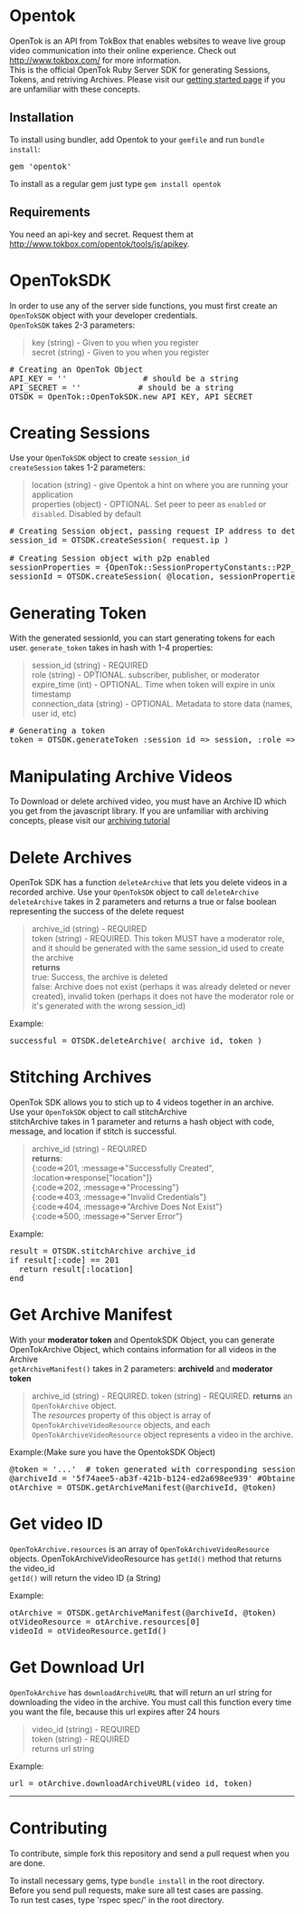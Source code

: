 # Opentok

OpenTok is an API from TokBox that enables websites to weave live group video communication into their online experience. Check out <http://www.tokbox.com/> for more information.  
This is the official OpenTok Ruby Server SDK for generating Sessions, Tokens, and retriving Archives. Please visit our [getting started page](http://www.tokbox.com/opentok/tools/js/gettingstarted) if you are unfamiliar with these concepts.  

## Installation

To install using bundler, add Opentok to your `gemfile` and run `bundle install`:
<pre>
gem 'opentok'
</pre>

To install as a regular gem just type `gem install opentok`

## Requirements

You need an api-key and secret. Request them at <http://www.tokbox.com/opentok/tools/js/apikey>.

# OpenTokSDK

In order to use any of the server side functions, you must first create an `OpenTokSDK` object with your developer credentials.  
`OpenTokSDK` takes 2-3 parameters:
> key (string) - Given to you when you register  
> secret (string) - Given to you when you register  

<pre>
# Creating an OpenTok Object
API_KEY = ''                # should be a string
API_SECRET = ''            # should be a string
OTSDK = OpenTok::OpenTokSDK.new API_KEY, API_SECRET
</pre>


# Creating Sessions
Use your `OpenTokSDK` object to create `session_id`  
`createSession` takes 1-2 parameters:
> location (string) -  give Opentok a hint on where you are running your application  
> properties (object) - OPTIONAL. Set peer to peer as `enabled` or `disabled`. Disabled by default

<pre>
# Creating Session object, passing request IP address to determine closest production server
session_id = OTSDK.createSession( request.ip )

# Creating Session object with p2p enabled
sessionProperties = {OpenTok::SessionPropertyConstants::P2P_PREFERENCE => "enabled"}    # or disabled
sessionId = OTSDK.createSession( @location, sessionProperties )
</pre>

# Generating Token
With the generated sessionId, you can start generating tokens for each user.
`generate_token` takes in hash with 1-4 properties:
> session_id (string) - REQUIRED  
> role (string) - OPTIONAL. subscriber, publisher, or moderator  
> expire_time (int) - OPTIONAL. Time when token will expire in unix timestamp  
> connection_data (string) - OPTIONAL. Metadata to store data (names, user id, etc)

<pre>
# Generating a token
token = OTSDK.generateToken :session_id => session, :role => OpenTok::RoleConstants::PUBLISHER, :connection_data => "username=Bob,level=4"
</pre>

# Manipulating Archive Videos
To Download or delete archived video, you must have an Archive ID which you get from the javascript library. If you are unfamiliar with archiving concepts, please visit our [archiving tutorial](http://www.tokbox.com/opentok/api/documentation/gettingstartedarchiving)  

# Delete Archives
OpenTok SDK has a function `deleteArchive` that lets you delete videos in a recorded archive. 
Use your `OpenTokSDK` object to call `deleteArchive`
`deleteArchive` takes in 2 parameters and returns a true or false boolean representing the success of the delete request
> archive_id (string) - REQUIRED  
> token (string) - REQUIRED. This token MUST have a moderator role, and it should be generated with the same session_id used to create the archive  
> **returns**  
  true: Success, the archive is deleted  
  false: Archive does not exist (perhaps it was already deleted or never created), invalid token (perhaps it does not have the moderator role or it's generated with the wrong session_id)

Example:
<pre>
successful = OTSDK.deleteArchive( archive_id, token )
</pre>

# Stitching Archives
OpenTok SDK allows you to stich up to 4 videos together in an archive.  
Use your `OpenTokSDK` object to call stitchArchive  
stitchArchive takes in 1 parameter and returns a hash object with code, message, and location if stitch is successful.  
> archive_id (string) - REQUIRED  
> **returns**:  
  {:code=>201, :message=>"Successfully Created", :location=>response["location"]}  
  {:code=>202, :message=>"Processing"}  
  {:code=>403, :message=>"Invalid Credentials"}  
  {:code=>404, :message=>"Archive Does Not Exist"}  
  {:code=>500, :message=>"Server Error"}  

Example:  
<pre>
result = OTSDK.stitchArchive archive_id
if result[:code] == 201
  return result[:location]
end
</pre>

# Get Archive Manifest
With your **moderator token** and OpentokSDK Object, you can generate OpenTokArchive Object, which contains information for all videos in the Archive  
`getArchiveManifest()` takes in 2 parameters: **archiveId** and **moderator token**  
> archive_id (string) - REQUIRED. 
> token (string) - REQUIRED. 
> **returns** an `OpenTokArchive` object.  
  The *resources* property of this object is array of `OpenTokArchiveVideoResource` objects, and each `OpenTokArchiveVideoResource` object represents a video in the archive.

Example:(Make sure you have the OpentokSDK Object)
<pre>
@token = '...'  # token generated with corresponding session
@archiveId = '5f74aee5-ab3f-421b-b124-ed2a698ee939' #Obtained from Javascript Library
otArchive = OTSDK.getArchiveManifest(@archiveId, @token)
</pre>

# Get video ID
`OpenTokArchive.resources` is an array of `OpenTokArchiveVideoResource` objects. OpenTokArchiveVideoResource has `getId()` method that returns the video_id  
`getId()` will return the video ID (a String)

Example:
<pre>
otArchive = OTSDK.getArchiveManifest(@archiveId, @token)
otVideoResource = otArchive.resources[0]
videoId = otVideoResource.getId()
</pre>

# Get Download Url
`OpenTokArchive` has `downloadArchiveURL` that will return an url string for downloading the video in the archive. You must call this function every time you want the file, because this url expires after 24 hours
> video_id (string) - REQUIRED  
> token (string) - REQUIRED  
> returns url string

Example:
<pre>
url = otArchive.downloadArchiveURL(video_id, token)
</pre>

-----

# Contributing
To contribute, simple fork this repository and send a pull request when you are done.  

To install necessary gems, type `bundle install` in the root directory.  
Before you send pull requests, make sure all test cases are passing.  
To run test cases, type 'rspec spec/' in the root directory.   
